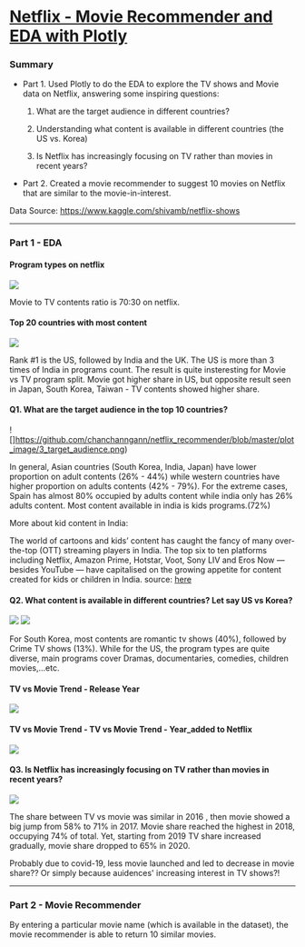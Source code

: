 # [Netflix - Movie Recommender and EDA with Plotly](https://github.com/chanchanngann/netflix_recommender/tree/master)

### Summary
* Part 1. Used Plotly to do the EDA to explore the TV shows and Movie data on Netflix, answering some inspiring questions:

   1. What are the target audience in different countries?

   2. Understanding what content is available in different countries (the US vs. Korea)

   3. Is Netflix has increasingly focusing on TV rather than movies in recent years?

* Part 2. Created a movie recommender to suggest 10 movies on Netflix that are similar to the movie-in-interest.

Data Source: https://www.kaggle.com/shivamb/netflix-shows

***

### Part 1 - EDA
#### Program types on netflix
![](https://github.com/chanchanngann/netflix_recommender/blob/master/plot_image/1_tv_to_movie.png)

Movie to TV contents ratio is 70:30 on netflix.

#### Top 20 countries with most content
![](https://github.com/chanchanngann/netflix_recommender/blob/master/plot_image/2_top20_countries.png)

Rank #1 is the US, followed by India and the UK. The US is more than 3 times of India in programs count.
The result is quite insteresting for Movie vs TV program split. Movie got higher share in US, but opposite result seen in Japan, South Korea, Taiwan - TV contents showed higher share.

#### Q1. What are the target audience in the top 10 countries?
![]https://github.com/chanchanngann/netflix_recommender/blob/master/plot_image/3_target_audience.png)

In general, Asian countries (South Korea, India, Japan) have lower proportion on adult contents (26% - 44%) while western countries have higher proportion on adults contents (42% - 79%). For the extreme cases, Spain has almost 80% occupied by adults content while india only has 26% adults content. Most content available in india is kids programs.(72%)

More about kid content in India:

The world of cartoons and kids’ content has caught the fancy of many over-the-top (OTT) streaming players in India. The top six to ten platforms including Netflix, Amazon Prime, Hotstar, Voot, Sony LIV and Eros Now — besides YouTube — have capitalised on the growing appetite for content created for kids or children in India. source: [here](https://inc42.com/features/toons-and-beyond-indias-ott-players-take-baby-steps-into-edutainment-kids-content/)

#### Q2. What content is available in different countries? Let say US vs Korea?
![](https://github.com/chanchanngann/netflix_recommender/blob/master/plot_image/4_genres_korea.png)
![](https://github.com/chanchanngann/netflix_recommender/blob/master/plot_image/5_genres_us.png)

For South Korea, most contents are romantic tv shows (40%), followed by Crime TV shows (13%). While for the US, the program types are quite diverse, main programs cover Dramas, documentaries, comedies, children movies,...etc.

#### TV vs Movie Trend - Release Year
![](https://github.com/chanchanngann/netflix_recommender/blob/master/plot_image/6_released_yr.png)

#### TV vs Movie Trend - TV vs Movie Trend - Year_added to Netflix
![](https://github.com/chanchanngann/netflix_recommender/blob/master/plot_image/7_added_yr.png)

#### Q3. Is Netflix has increasingly focusing on TV rather than movies in recent years?
![](https://github.com/chanchanngann/netflix_recommender/blob/master/plot_image/8_tv_to_movie_by_yr.png)

The share between TV vs movie was similar in 2016 , then movie showed a big jump from 58% to 71% in 2017. Movie share reached the highest in 2018, occupying 74% of total. Yet, starting from 2019 TV share increased gradually, movie share dropped to 65% in 2020.

Probably due to covid-19, less movie launched and led to decrease in movie share?? Or simply because auidences' increasing interest in TV shows?!

___

### Part 2 - Movie Recommender

By entering a particular movie name (which is available in the dataset), the movie recommender is able to return 10 similar movies.
